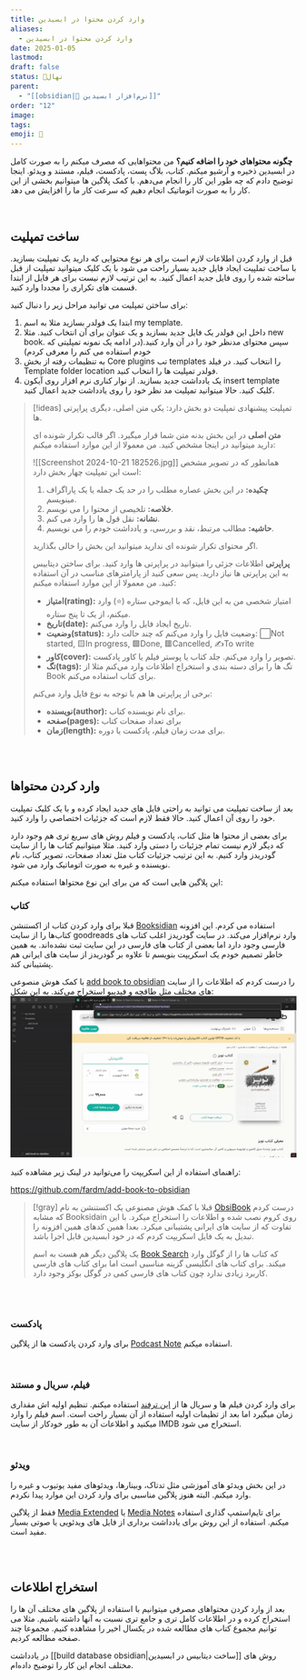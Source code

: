 ```yaml
---
title: وارد کردن محتوا در ابسیدین
aliases:
  - وارد کردن محتوا در ابسیدین
date: 2025-01-05
lastmod: 
draft: false
status: 🌱نهال
parent:
  - "[[obsidian|🔮 نرم‌افزار ابسیدین]]"
order: "12"
image: 
tags: 
emoji: 🌱
---
```

**چگونه محتواهای خود را اضافه کنیم؟**
من محتواهایی که مصرف میکنم را به صورت کامل در ابسیدین ذخیره و آرشیو میکنم. کتاب، بلاگ پست، پادکست، فیلم، مستند و ویدئو. اینجا توضیح دادم که چه طور این کار را انجام می‌دهم. با کمک پلاگین ها میتوانیم بخشی از این کار را به صورت اتوماتیک انجام دهیم که سرعت کار ما را افزایش می دهد.

<br/>

## ساخت تمپلیت

قبل از وارد کردن اطلاعات لازم است برای هر نوع محتوایی که دارید یک تمپلیت بسازید. با ساخت تملپیت ایجاد فایل جدید بسیار راحت می شود با یک کلیک میتوانید تمپلیت از قبل ساخته شده را روی فایل جدید اعمال کنید. به این ترتیب لازم نیست برای هر فایل از ابتدا قسمت های تکراری را مجددا وارد کنید.

برای ساختن تمپلیت می توانید مراحل زیر را دنبال کنید:
1. ابتدا یک فولدر بسازید مثلا به اسم my template.
2. داخل این فولدر یک فایل جدید بسازید و یک عنوان برای آن انتخاب کنید. مثلا new book. سپس محتوای مدنظر خود را در آن وارد کنید.(در ادامه یک نمونه تمپلیتی که خودم استفاده می کنم را معرفی کردم)
3. به تنظیمات رفته از بخش Core plugins تب templates را انتخاب کنید. در فیلد Template folder location فولدر تمپلیت ها را انتخاب کنید. 
4. یک یادداشت جدید بسازید. از نوار کناری نرم افزار روی آیکون insert template کلیک کنید. حالا میتوانید تمپلیت مد نظر خود را روی یادداشت جدید اعمال کنید.


> [!ideas] تمپلیت پیشنهادی
> تمپلیت دو بخش دارد: یکی متن اصلی، دیگری پراپرتی ها. 
> 
> **متن اصلی**
> در این بخش بدنه متن شما قرار میگیرد. اگر قالب تکرار شونده ای دارید میتوانید در اینجا مشخص کنید. من معمولا از این موارد استفاده میکنم:
> 
> ![[Screenshot 2024-10-21 182526.jpg]]
> همانطور که در تصویر مشخص است این تمپلیت چهار بخش دارد:
> 1. **چکیده:** در این بخش عصاره مطلب را در حد یک جمله یا یک پاراگراف مینویسم.
> 2. **خلاصه:** تلخیصی از محتوا را می نویسم.
> 3. **نشانه:** نقل قول ها را وارد می کنم.
> 4. **حاشیه:** مطالب مرتبط، نقد و بررسی، و یادداشت خودم را می نویسیم.
> 
> اگر محتوای تکرار شونده ای ندارید میتوانید این بخش را خالی بگذارید.
> <br/>
> 
> **پراپرتی**
> اطلاعات جزئی را میتوانید در پراپرتی ها وارد کنید. برای ساختن دیتابیس به این پراپرتی ها نیاز دارید. پس سعی کنید از پارامترهای مناسب در آن استفاده کنید. من معمولا از این موارد استفاده میکنم:
> - **امتیاز(rating):** امتیاز شخصی من به این فایل، که با ایموجی ستاره (⭐) وارد میکنم، از یک تا پنج ستاره.
> - **تاریخ(date):** تاریخ ایجاد فایل را وارد می‌کنم.
> - **وضعیت(status):** وضعیت فایل را وارد می‌کنم که چند حالت دارد: ⬜Not started, 🟨In progress, 🟩Done, 🟥Cancelled, ✍To write
> - **کاور(cover):** تصویر را وارد می‌کنم. جلد کتاب یا پوستر فیلم یا کاور پادکست.
> - **تگ(tags):** تگ ها را برای دسته بندی و استخراج اطلاعات وارد می‌کنم مثلا از Book برای کتاب استفاده می‌کنم.
> 
> برخی از پراپرتی ها هم با توجه به نوع فایل وارد می‌کنم:
> - **نویسنده(author):** برای نام نویسنده کتاب.
> - **صفحه(pages):** برای تعداد صفحات کتاب
> - **زمان(length):** برای مدت زمان فیلم، پادکست یا دوره.

<br/><br/>

## وارد کردن محتواها
بعد از ساخت تمپلیت می توانید به راحتی فایل های جدید ایجاد کرده و با یک کلیک تمپلیت خود را روی آن اعمال کنید. حالا فقط لازم است که جزئیات اختصاصی را وارد کنید.

برای بعضی از محتوا ها مثل کتاب، پادکست و فیلم روش های سریع تری هم وجود دارد که دیگر لازم نیست تمام جزئیات را دستی وارد کنید. مثلا میتوانیم کتاب ها را از سایت گودریدز وارد کنیم. به این ترتیب جزئیات کتاب مثل تعداد صفحات، تصویر کتاب، نام نویسنده و غیره به صورت اتوماتیک وارد می شود.

این پلاگین هایی است که من برای این نوع محتواها استفاده میکنم:

### کتاب
قبلا برای وارد کردن کتاب از اکستنشن [Booksidian](https://chromewebstore.google.com/detail/booksidian/aegbimnoohfodebkjojbabcfkinbjink?pli=1) استفاده می کردم. این افزونه کتاب‌ها را از سایت goodreads وارد نرم‌افزار می‌کند. در سایت گودریدز اغلب کتاب های فارسی وجود دارد اما بعضی از کتاب های فارسی در این سایت ثبت نشده‌اند. به همین خاطر تصمیم خودم یک اسکریپت بنویسم تا علاوه بر گودریدز از سایت های ایرانی هم پشتیبانی کند.

با کمک هوش منصوعی [add book to obsidian](https://github.com/fardm/add-book-to-obsidian) را درست کردم که اطلاعات را از سایت های مختلف مثل طاقچه و فیدیبو استخراج می‌کند. به این شکل:
![](https://github.com/fardm/add-book-to-obsidian/raw/main/addbookdemo.gif)

راهنمای استفاده از این اسکریپت را می‌توانید در لینک زیر مشاهده کنید:

https://github.com/fardm/add-book-to-obsidian

> [!gray]
> قبلا با کمک هوش مصنوعی یک اکستنشن به نام  [ObsiBook](https://github.com/fardm/ObsiBook) درست کردم که مشابه Booksidain روی کروم نصب شده و اطلاعات را استخراج میکرد. با این تفاوت که از سایت های ایرانی پشتیبانی میکرد. بعدا همین کدهای همین افزونه را تبدیل به یک فایل اسکریپت کردم که در خود ابسیدین قابل اجرا باشد.
> 
> یک پلاگین دیگر هم هست به اسم [Book Search](https://github.com/anpigon/obsidian-book-search-plugin) که کتاب ها را از گوگل وارد میکند. برای کتاب های انگلیسی گزینه مناسبی است اما برای کتاب های فارسی کاربرد زیادی ندارد چون کتاب های فارسی کمی در گوگل بوکز وجود دارد.

<br/><br/>

### پادکست
برای وارد کردن پادکست ها از پلاگین [Podcast Note](https://github.com/marcjulianschwarz/obsidian-podcast-note)  استفاده میکنم.

<br/>

### فیلم، سریال و مستند
برای وارد کردن فیلم ها و سریال ها از [این ترفند](https://minimal.guide/guides/movie-database) استفاده میکنم. تنظیم اولیه اش مقداری زمان میگیرد اما بعد از تظیمات اولیه استفاده از آن بسیار راحت است. اسم فیلم را وارد میکنید و اطلاعات آن به طور خودکار از سایت IMDB استخراج می شود.

<br/>

### ویدئو
در این بخش ویدئو های آموزشی مثل تدتاک، وبینار‌ها، ویدئوهای مفید یوتیوب و غیره را وارد میکنم. البته هنوز پلاگین مناسبی برای وارد کردن این موارد پیدا نکردم.

فقط از پلاگین [Media Extended](https://github.com/PKM-er/media-extended) یا [Media Notes](https://github.com/jemstelos/obsidian-media-notes) برای تایم‌استمپ گذاری استفاده میکنم. استفاده از این روش برای یادداشت برداری از فایل های ویدئویی یا صوتی بسیار مفید است.

<br/><br/>

## استخراج اطلاعات
بعد از وارد کردن محتواهای مصرفی میتوانیم با استفاده از پلاگین های مختلف آن ها را استخراج کرده و در اطلاعات کامل تری و جامع تری نسبت به آنها داشته باشیم. مثلا می توانیم مجموع کتاب های مطالعه شده در یکسال اخیر را مشاهده کنیم. مجموعا چند صفحه مطالعه کردیم. 

در یادداشت [[build database obsidian|ساخت دیتابیس در ابسیدین]] روش های مختلف انجام این کار را توضیح داده‌ام.
